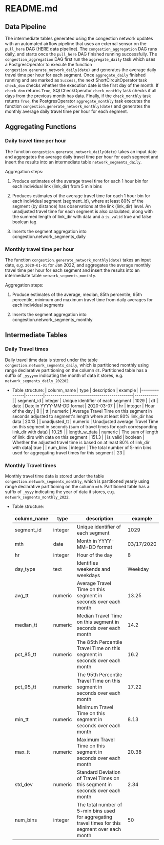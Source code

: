 # README.md

## Data Pipeline

The intermediate tables generated using the congestion network updates with an automated airflow pipeline that uses an external sensor on the `pull_here` DAG (HERE data pipeline). The `congestion_aggregation` DAG runs daily, and starts once the `pull_here` DAG finished running successfully. The `congestion_aggregation` DAG first run the `aggregate_daily` task which uses a PostgresOperator to execute the function `congestion.generate_network_daily(date)` and generates the average daily travel time per hour for each segment. Once `aggregate_daily` finished running and are marked as `Success`, the next ShortCircuitOperator task `check_dom` checks whether the execution date is the first day of the month. If `check_dom` returns `True`, SQLCheckOperator `check_monthly` task checks if all days from the previous month has data. Finally, if the `check_monthly` task returns `True`, the PostgresOperator `aggregate_monthly` task executes the function `congestion.generate_network_monthly(date)` and generates the monthly average daily travel time per hour for each segment.     


## Aggregating Functions

### Daily travel time per hour

The function `congestion.generate_network_daily(date)` takes an input date and aggregates the average daily travel time per hour for each segment and insert the results into an intermediate table `network_segments_daily`. 

Aggregation steps:

1) Produce estimates of the average travel time for each 1 hour bin for each individual link (link_dir) from 5 min bins

2) Produces estimates of the average travel time for each 1 hour bin for each individual segment (segment_id), where at least 80% of the segment (by distance) has observations at the link (link_dir) level. An unadjusted travel time for each segment is also calculated, along with the summed length of link_dir with data and a `is_valid` true and false boolean tag.  

3) Inserts the segment aggregation into congestion.network_segments_daily


### Monthly travel time per hour

The function `congestion.generate_network_monthly(date)` takes an input date, e.g. `2020-01-01` for Jan 2022, and aggregates the average monthly travel time per hour for each segment and insert the results into an intermediate table `network_segments_monthly`.

Aggregation steps:

1) Produce estimates of the average, median, 85th percentile, 95th percentile, minimum and maximum travel time from daily averages for each individual segments

2) Inserts the segment aggregation into congestion.network_segments_monthly

               
## Intermediate Tables

### Daily Travel times 

Daily travel time data is stored under the table `congestion.network_segments_daily`, which is partitioned monthly using range declarative partitioning on the column `dt`. Partitioned table has a suffix of `_yyyymm` indicating the month of data it stores, e.g. `network_segments_daily_202202`.  

- Table structure:
     | column_name   | type    | description                                 | example    |
     |---------------|---------|---------------------------------------------|------------|
     | segment_id    | integer | Unique identifier of each segment           | 1029       |
     | dt            | date    | Date in YYYY-MM-DD format                   | 2020-03-07 |
     | hr            | integer | Hour of the day                             |      8      |
     | tt            | numeric | Average Travel Time on this segment in seconds adjusted to segment's length where at least 80% link_dir has data    | 20.13      |
     | unadjusted_tt | numeric | Unadjusted average Travel Time on this segment in seconds (sum of travel times for each corresponding link_dir with data) | 10.25      |
     | length_w_data | numeric | The sum of length of link_dirs with data on this segment    | 151.3      |
     | is_valid      | boolean | Whether the adjusted travel time is based on at least 80% of link_dir with data| true      |
     | num_bins      | integer | The total number of 5-min bins used for aggregating travel times for this segment  | 23         |


### Monthly Travel times 

Monthly travel time data is stored under the table `congestion.network_segments_monthly`, which is partitioned yearly using range declarative partitioning on the column `mth`. 
Partitioned table has a suffix of `_yyyy` indicating the year of data it stores, e.g. `network_segments_monthly_2022`.  

- Table structure:

    | column_name | type    | description                                                                                         | example    |
    |-------------|---------|-----------------------------------------------------------------------------------------------------|------------|
    | segment_id  | integer | Unique identifier of each segment                                                                   | 1029       |
    | mth         | date    | Month in YYYY-MM-DD format                                                                          | 03/17/2020 |
    | hr          | integer | Hour of the day                                                                                     | 8          |
    | day_type    | text    | Identifies weekends and weekdays                                                                    | Weekday    |
    | avg_tt      | numeric | Average Travel Time on this   segment in seconds over each month                                    | 13.25      |
    | median_tt   | numeric | Median Travel Time on this   segment in seconds over each month                                     | 14.2       |
    | pct_85_tt   | numeric | The 85th Percentile Travel Time on this segment in seconds over each   month                        | 16.2       |
    | pct_95_tt   | numeric | The 95th Percentile Travel Time on this segment in seconds over each   month                        | 17.22      |
    | min_tt      | numeric | Minimum Travel Time on this   segment in seconds over each month                                    | 8.13       |
    | max_tt      | numeric | Maximum Travel Time on this   segment in seconds over each month                                    | 20.38      |
    | std_dev     | numeric | Standard Deviation of Travel   Times on this segment in seconds over each month                     | 2.34       |
    | num_bins    | integer | The total number of 5-min bins   used for aggregating travel times for this segment over each month | 50         |
